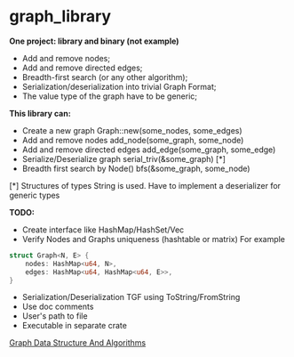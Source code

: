 # graph_library

**One project: library and binary (not example)**

- Add and remove nodes;
- Add and remove directed edges;
- Breadth-first search (or any other algorithm);
- Serialization/deserialization into trivial Graph Format;
- The value type of the graph have to be generic;

**This library can:**

- Create a new graph Graph::new(some_nodes, some_edges)
- Add and remove nodes add_node(some_graph, some_node)
- Add and remove directed edges add_edge(some_graph, some_edge)
- Serialize/Deserialize graph serial_triv(&some_graph) [*]
- Breadth first search by Node() bfs(&some_graph, some_node)

[*] Structures of types String is used. Have to implement a deserializer for generic types 

**TODO:**

- Create interface like HashMap/HashSet/Vec
- Verify Nodes and Graphs uniqueness (hashtable or matrix)
For example
```rust
struct Graph<N, E> {
    nodes: HashMap<u64, N>,
    edges: HashMap<u64, HashMap<u64, E>>,
}
```
- Serialization/Deserialization TGF using ToString/FromString
- Use doc comments
- User's path to file
- Executable in separate crate


[Graph Data Structure And Algorithms](https://www.geeksforgeeks.org/graph-data-structure-and-algorithms/)